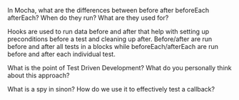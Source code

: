 In Mocha, what are the differences between before after beforeEach afterEach? When do they run? What are they used for?

Hooks are used to run data before and after that help with setting up preconditions before a test and cleaning up after. Before/after are run before and after all tests in a blocks while beforeEach/afterEach are run before and after each individual test. 


What is the point of Test Driven Development? What do you personally think about this approach?




What is a spy in sinon? How do we use it to effectively test a callback?